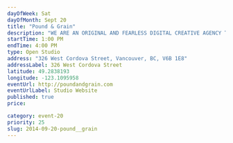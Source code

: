 ```yaml
---
dayOfWeek: Sat
dayOfMonth: Sept 20
title: "Pound & Grain"
description: "WE ARE AN ORIGINAL AND FEARLESS DIGITAL CREATIVE AGENCY THAT HAS BEEN BUILDING HARDWORKING CREATIVE AND TECHNICAL SOLUTIONS SINCE 2010. BUZZ FOR ENTRY."
startTime: 1:00 PM
endTime: 4:00 PM
type: Open Studio
address: "326 West Cordova Street, Vancouver, BC, V6B 1E8"
addressLabel: 326 West Cordova Street
latitude: 49.2838193
longitude: -123.1095958
eventUrl: http://poundandgrain.com
eventUrlLabel: Studio Website
published: true
price: 

category: event-20
priority: 25
slug: 2014-09-20-pound__grain
---
```

